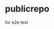 # publicrepo
for e2e test





















































































































































































































































































































































































































































































































































































































































































































































































































































































































































































































































































































































































































































































































































































































































































































































































































































































































































































































































































































































































































































































































































































































































































































































































































































































































































































































































































































































































































































































































































































































































































































































































































































































































































































































































































































































































































































































































































































































































































































































































































































































































































































































































































































































































